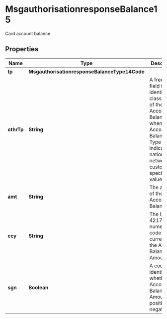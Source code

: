 

# MsgauthorisationresponseBalance15

Card account balance.

## Properties

| Name | Type | Description | Notes |
|------------ | ------------- | ------------- | -------------|
|**tp** | **MsgauthorisationresponseBalanceType14Code** |  |  [optional] |
|**othrTp** | **String** | A free text field for identifying a classification of the Account Balance when the Account Balance Type indicates a national, network or customer specific value. |  [optional] |
|**amt** | **String** | The amount of the Account Balance. |  [optional] |
|**ccy** | **String** | The ISO 4217 numeric code for the currency of the Account Balance Amount. |  [optional] |
|**sgn** | **Boolean** | A code identifying whether the Account Balance Amount is positive or negative. |  [optional] |



